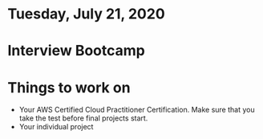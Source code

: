 Tuesday, July 21, 2020
====================

# Interview Bootcamp

# Things to work on
- Your AWS Certified Cloud Practitioner Certification. Make sure that you take the test before final projects start.
- Your individual project
